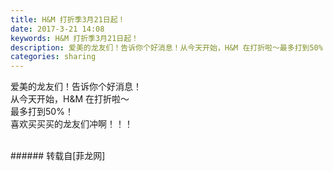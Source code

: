 ```yaml
---
title: H&M 打折季3月21日起！
date: 2017-3-21 14:08
keywords: H&M 打折季3月21日起！
description: 爱美的龙友们！告诉你个好消息！从今天开始，H&M 在打折啦～最多打到50%！喜欢买买买的龙友们冲啊！！！
categories: sharing
---
```

<td class="t_f" id="postmessage_590984">

爱美的龙友们！告诉你个好消息！<br/>
从今天开始，H&amp;M 在打折啦～<br/>
最多打到50%！<br/>
喜欢买买买的龙友们冲啊！！！<br/>
<img alt="" border="0" class="zoom" data-cf-modified-9c45350babdd598d8aa089cf-="" file="http://www.flw.ph/data/appbyme/upload/image/201703/21/WIqhnW8hA5SC.jpg" id="aimg_aB7c3" lazyloadthumb="1" onclick="" onmouseover="" src="http://www.flw.ph/data/appbyme/upload/image/201703/21/WIqhnW8hA5SC.jpg"/><br/>
<br/>
</td>
###### 转载自[菲龙网]